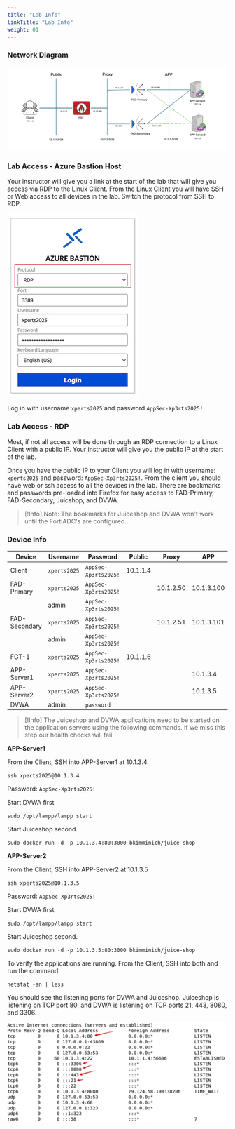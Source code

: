 ```yaml
---
title: "Lab Info"
linkTitle: "Lab Info"
weight: 01
---
```

### **Network Diagram**

![](fad-logical-w-ips.png)

### **Lab Access - Azure Bastion Host**

Your instructor will give you a link at the start of the lab that will give you access via RDP to the Linux Client.  From the Linux Client you will have SSH or Web access to all devices in the lab.  Switch the protocol from SSH to RDP.

![](bastion.png)

Log in with username ```xperts2025``` and password ```AppSec-Xp3rts2025!```        

### **Lab Access - RDP**

Most, if not all access will be done through an RDP connection to a Linux Client with a public IP.  Your instructor will give you the public IP at the start of the lab.

Once you have the public IP to your Client you will log in with username: ```xperts2025``` and password: ```AppSec-Xp3rts2025!```.  From the client you should have web or ssh access to all the devices in the lab.  There are bookmarks and passwords pre-loaded into Firefox for easy access to FAD-Primary, FAD-Secondary, Juicshop, and DVWA.

> [!Info]
> Note: The bookmarks for Juiceshop and DVWA won't work until the FortiADC's are configured.

### **Device Info**

| Device        |Username|Password| Public | Proxy     | APP        |
|---------------|-----|--------|--|-----------|------------|
| Client        |```xperts2025```|```AppSec-Xp3rts2025!```| 10.1.1.4 |           |            |
| FAD-Primary   |```xperts2025```|```AppSec-Xp3rts2025!```|  | 10.1.2.50 | 10.1.3.100 |
|               |admin|```AppSec-Xp3rts2025!```|  |           |            |
| FAD-Secondary |```xperts2025```|```AppSec-Xp3rts2025!```|  | 10.1.2.51 | 10.1.3.101 |
|               |admin|```AppSec-Xp3rts2025!```|  |           |            |
|FGT-1|```xperts2025```|```AppSec-Xp3rts2025!```| 10.1.1.6 |           |            |
|APP-Server1|```xperts2025```|```AppSec-Xp3rts2025!```|  |           | 10.1.3.4   |
|APP-Server2|```xperts2025```|```AppSec-Xp3rts2025!```|  |           | 10.1.3.5   |
|DVWA|admin|```password```||||

> [!Info]
> The Juiceshop and DVWA applications need to be started on the application servers using the following commands.  If we miss this step our health checks will fail.

**APP-Server1**

From the Client, SSH into APP-Server1 at 10.1.3.4.
```
ssh xperts2025@10.1.3.4
```
Password: ```AppSec-Xp3rts2025!```

Start DVWA first
```
sudo /opt/lampp/lampp start
```

Start Juiceshop second.

```
sudo docker run -d -p 10.1.3.4:80:3000 bkimminich/juice-shop
```

**APP-Server2**

From the Client, SSH into APP-Server2 at 10.1.3.5
```
ssh xperts2025@10.1.3.5
```
Password: ```AppSec-Xp3rts2025!```

Start DVWA first
```
sudo /opt/lampp/lampp start
```

Start Juiceshop second.

```
sudo docker run -d -p 10.1.3.5:80:3000 bkimminich/juice-shop
```
To verify the applications are running.  From the Client, SSH into both and run the command:
```
netstat -an | less
```
You should see the listening ports for DVWA and Juiceshop.  Juiceshop is listening on TCP port 80, and DVWA is listening on TCP ports 21, 443, 8080, and 3306.

![](netstat.png)


